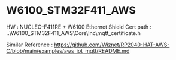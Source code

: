 # W6100_STM32F411_AWS

HW : NUCLEO-F411RE + W6100 Ethernet Shield
Cert path : ..\W6100_STM32F411_AWS\Core\Inc\mqtt_certificate.h

Similar Reference : https://github.com/Wiznet/RP2040-HAT-AWS-C/blob/main/examples/aws_iot_mqtt/README.md
